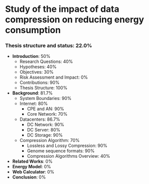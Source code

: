 # Study of the impact of data compression on reducing energy consumption

### Thesis structure and status: 22.0%

* **Introduction**: 50%
    - Research Questions: 40%
    - Hypotheses: 40%
    - Objectives: 30%
    - Risk Assessment and Impact: 0%
    - Contributions: 90%
    - Thesis Structure: 100%
* **Background**: 81.7%
    - System Boundaries: 90%
    - Internet: 80%
        - CPE and AN: 90%
        - Core Network: 70%
    - Datacenters: 86.7%
        - DC Network: 90%
        - DC Server: 80%
        - DC Storage: 90%
    - Compression Algorithm: 70%
        - Lossless and Lossy Compression: 90%
        - Genome sequence formats: 90%
        - Compression Algorithms Overview: 40%
* **Related Works**: 0%
* **Energy Model**: 0%
* **Web Calculator**: 0%
* **Conclusion**: 0%
